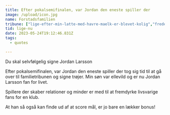 ```yaml
---
title: Efter pokalsemifinalen, var Jordan den eneste spiller der
image: /upload/icon.jpg
name: Forstadsfamilien
tribune: ["lige-efter-min-latte-med-havre-maelk-er-blevet-kolig","frederiksberg-d-familie"]
tid: lige-nu
date: 2023-05-24T19:12:46.831Z
tags:
  - quotes

---
```

Du skal selvfølgelig signe Jordan Larsson

Efter pokalsemifinalen, var Jordan den eneste spiller der tog sig tid til at gå over til familietribunen og signe trøjer. Min søn var ellevild og er nu Jordan Larsson fan for livet.

Spillere der skaber relationer og minder er med til at fremdyrke livsvarige fans for en klub.

At han så også kan finde ud af at score mål, er jo bare en lækker bonus!
